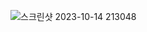 ![스크린샷 2023-10-14 213048](https://github.com/GooDongWoo/algorithm_study/assets/59087923/e1eeb6b2-3ffd-462c-9788-d077fb22180c)
